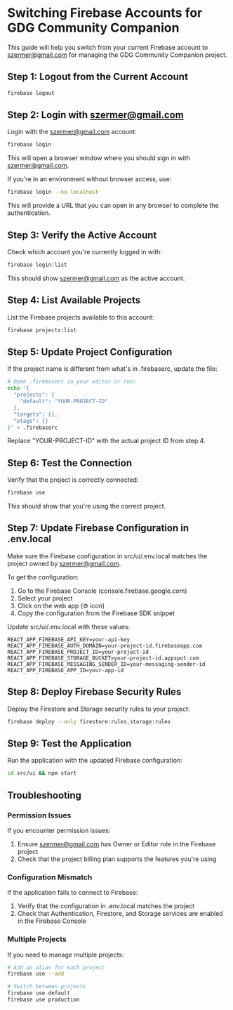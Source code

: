 # Switching Firebase Accounts for GDG Community Companion

This guide will help you switch from your current Firebase account to szermer@gmail.com for managing the GDG Community Companion project.

## Step 1: Logout from the Current Account

```bash
firebase logout
```

## Step 2: Login with szermer@gmail.com

Login with the szermer@gmail.com account:

```bash
firebase login
```

This will open a browser window where you should sign in with szermer@gmail.com.

If you're in an environment without browser access, use:

```bash
firebase login --no-localhost
```

This will provide a URL that you can open in any browser to complete the authentication.

## Step 3: Verify the Active Account

Check which account you're currently logged in with:

```bash
firebase login:list
```

This should show szermer@gmail.com as the active account.

## Step 4: List Available Projects

List the Firebase projects available to this account:

```bash
firebase projects:list
```

## Step 5: Update Project Configuration

If the project name is different from what's in .firebaserc, update the file:

```bash
# Open .firebaserc in your editor or run:
echo '{
  "projects": {
    "default": "YOUR-PROJECT-ID"
  },
  "targets": {},
  "etags": {}
}' > .firebaserc
```

Replace "YOUR-PROJECT-ID" with the actual project ID from step 4.

## Step 6: Test the Connection

Verify that the project is correctly connected:

```bash
firebase use
```

This should show that you're using the correct project.

## Step 7: Update Firebase Configuration in .env.local

Make sure the Firebase configuration in src/ui/.env.local matches the project owned by szermer@gmail.com.

To get the configuration:
1. Go to the Firebase Console (console.firebase.google.com)
2. Select your project
3. Click on the web app (⚙️ icon)
4. Copy the configuration from the Firebase SDK snippet

Update src/ui/.env.local with these values:

```
REACT_APP_FIREBASE_API_KEY=your-api-key
REACT_APP_FIREBASE_AUTH_DOMAIN=your-project-id.firebaseapp.com
REACT_APP_FIREBASE_PROJECT_ID=your-project-id
REACT_APP_FIREBASE_STORAGE_BUCKET=your-project-id.appspot.com
REACT_APP_FIREBASE_MESSAGING_SENDER_ID=your-messaging-sender-id
REACT_APP_FIREBASE_APP_ID=your-app-id
```

## Step 8: Deploy Firebase Security Rules

Deploy the Firestore and Storage security rules to your project:

```bash
firebase deploy --only firestore:rules,storage:rules
```

## Step 9: Test the Application

Run the application with the updated Firebase configuration:

```bash
cd src/ui && npm start
```

## Troubleshooting

### Permission Issues

If you encounter permission issues:
1. Ensure szermer@gmail.com has Owner or Editor role in the Firebase project
2. Check that the project billing plan supports the features you're using

### Configuration Mismatch

If the application fails to connect to Firebase:
1. Verify that the configuration in .env.local matches the project
2. Check that Authentication, Firestore, and Storage services are enabled in the Firebase Console

### Multiple Projects

If you need to manage multiple projects:

```bash
# Add an alias for each project
firebase use --add

# Switch between projects
firebase use default
firebase use production
```